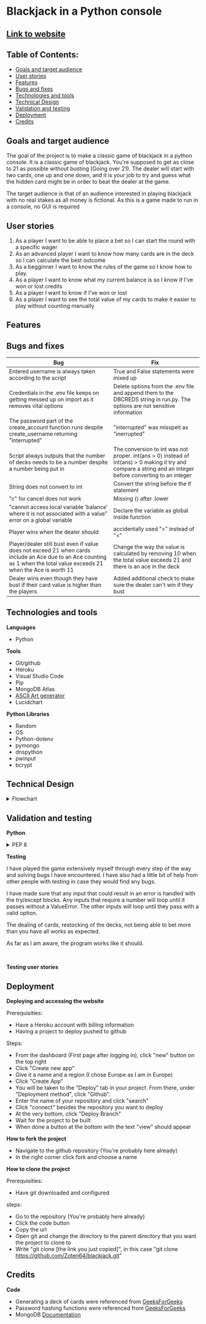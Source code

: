# Blackjack in a Python console

## [Link to website](https://zoten64-blackjack-f933aa260542.herokuapp.com/)

## Table of Contents:

* [Goals and target audience](#goals-and-target-audience)
* [User stories](#user-stories)
* [Features](#features)
* [Bugs and fixes](#bugs-and-fixes)
* [Technologies and tools](#technologies-and-tools)
* [Technical Design](#technical-design)
* [Validation and testing](#validation-and-testing)
* [Deployment](#deployment)
* [Credits](#credits)

## Goals and target audience

The goal of the project is to make a classic game of blackjack in a python console.
It is a classic game of blackjack. You're supposed to get as close to 21 as possible without busting (Going over 21). The dealer will start with two cards, one up and one down, and it is your job to try and guess what the hidden card might be in order to beat the dealer at the game.

The target audience is that of an audience interested in playing blackjack with no real stakes as all money is fictional. As this is a game made to run in a console, no GUI is required

## User stories

1. As a player I want to be able to place a bet so I can start the round with a specific wager
2. As an advanced player I want to know how many cards are in the deck so I can calculate the best outcome
3. As a begginner I want to know the rules of the game so I know how to play. 
4. As a player I want to know what my current balance is so I know if I've won or lost credits
5. As a player I want to know if I've won or lost
6. As a player I want to see the total value of my cards to make it easier to play without counting manually

## Features


## Bugs and fixes

| Bug  | Fix |
| ------------- | ------------- |
| Entered username is always taken according to the script | True and False statements were mixed up |
| Credentials in the .env file keeps on getting messed up on import as it removes vital options | Delete options from the .env file and append them to the DBCREDS string in run.py. The options are not sensitive information |
| The password part of the create_account function runs despite create_username returning "interrupted"  | "interrupted" was misspelt as "inerrupted"|
| Script always outputs that the number of decks needs to be a number despite a number being put in | The conversion to int was not proper. int(ans > 0) instead of int(ans) > 0 making it try and compare a string and an integer before converting to an integer|
| String does not convert to int | Convert the string before the if statement |
| "c" for cancel does not work | Missing () after .lower |
| "cannot access local variable 'balance' where it is not associated with a value" error on a global variable| Declare the variable as global inside function |
| Player wins when the dealer should | accidentally used ">" instead of "<" |
| Player/dealer still bust even if value does not exceed 21 when cards include an Ace due to an Ace counting as 1 when the total value exceeds 21 when the Ace is worth 11 | Change the way the value is calculated by removing 10 when the total value exceeds 21 and there is an ace in the deck | 
| Dealer wins even though they have bust if their card value is higher than the players | Added additional check to make sure the dealer can't win if they bust |

## Technologies and tools
**Languages**
- Python

**Tools**
- Git/github
- Heroku
- Visual Studio Code
- Pip
- MongoDB Atlas
- [ASCII Art generator](https://patorjk.com/software/taag/)
- Lucidchart

**Python Libraries**
- Random
- OS
- Python-dotenv
- pymongo
- dnspython
- pwinput
- bcrypt


## Technical Design

<details> 
<summary>Flowchart</summary>
<img src="documentation\blackjack_flowchart.png">
</details>


## Validation and testing
**Python**

<details> 
<summary>PEP 8 </summary>
<img src="documentation\pep8_validation.png">
</details>


**Testing**


I have played the game extensively myself through every step of the way and solving bugs I have encountered. I have also had a little bit of help from other people with testing in case they would find any bugs. 

I have made sure that any input that could result in an error is handled with the try/except blocks. Any inputs that require a number will loop until it passes without a ValueError. The other inputs will loop until they pass with a valid option.

The dealing of cards, restocking of the decks, not being able to bet more than you have all works as expected. 

As far as I am aware, the program works like it should.

<br>

**Testing user stories**

## Deployment

**Deploying and accessing the website**

Prerequisities:
- Have a Heroku account with billing information
- Having a project to deploy pushed to github

Steps:
- From the dashboard (First page after logging in), click "new" button on the top right
- Click "Create new app"
- Give it a name and a region (I chose Europe as I am in Europe)
- Click "Create App"
- You will be taken to the "Deploy" tab in your project. From there, under "Deployment method", click "Github".
- Enter the name of your repository and click "search"
- Click "connect" besides the repository you want to deploy
- At the very bottom, click "Deploy Branch"
- Wait for the project to be built
- When done a button at the bottom with the text "view" should appear

**How to fork the project**

- Navigate to the github repository (You're probably here already)
- In the right corner click fork and choose a name

**How to clone the project**

Prerequisities:

- Have git downloaded and configured

steps:

- Go to the repository (You're probably here already)
- Click the code button
- Copy the url
- Open git and change the directory to the parent directory that you want the project to clone to
- Write "git clone [the link you just copied]", in this case "git clone https://github.com/Zoten64/blackjack.git"

## Credits

**Code**

- Generating a deck of cards were referenced from [GeeksForGeeks](https://www.geeksforgeeks.org/how-to-print-a-deck-of-cards-in-python/)
- Password hashing functions were referenced from [GeeksForGeeks](https://www.geeksforgeeks.org/hashing-passwords-in-python-with-bcrypt/)
- MongoDB [Documentation](https://pymongo.readthedocs.io/en/stable/)